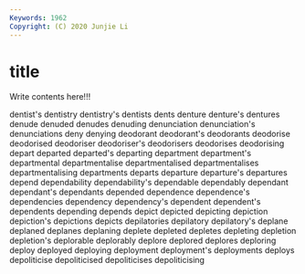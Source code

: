 ```yaml
---
Keywords: 1962
Copyright: (C) 2020 Junjie Li
---
```


# title

Write contents here!!!

dentist's
dentistry 
dentistry's 
dentists 
dents 
denture 
denture's 
dentures 
denude 
denuded 
denudes
denuding 
denunciation 
denunciation's 
denunciations 
deny 
denying 
deodorant 
deodorant's 
deodorants 
deodorise
deodorised 
deodoriser 
deodoriser's 
deodorisers 
deodorises 
deodorising 
depart 
departed 
departed's 
departing
department 
department's 
departmental 
departmentalise 
departmentalised 
departmentalises 
departmentalising 
departments 
departs 
departure
departure's 
departures 
depend 
dependability 
dependability's 
dependable 
dependably 
dependant 
dependant's 
dependants
depended 
dependence 
dependence's 
dependencies 
dependency 
dependency's 
dependent 
dependent's 
dependents 
depending
depends 
depict 
depicted 
depicting 
depiction 
depiction's 
depictions 
depicts 
depilatories 
depilatory
depilatory's 
deplane 
deplaned 
deplanes 
deplaning 
deplete 
depleted 
depletes 
depleting 
depletion
depletion's 
deplorable 
deplorably 
deplore 
deplored 
deplores 
deploring 
deploy 
deployed 
deploying
deployment 
deployment's 
deployments 
deploys 
depoliticise 
depoliticised 
depoliticises 
depoliticising 
